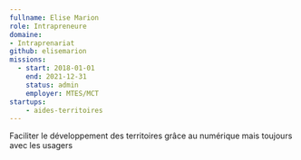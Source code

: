 ```yaml
---
fullname: Elise Marion
role: Intrapreneure 
domaine: 
- Intraprenariat
github: elisemarion
missions:
  - start: 2018-01-01
    end: 2021-12-31
    status: admin
    employer: MTES/MCT
startups:
    - aides-territoires
---
```


Faciliter le développement des territoires grâce au numérique mais toujours avec les usagers 
